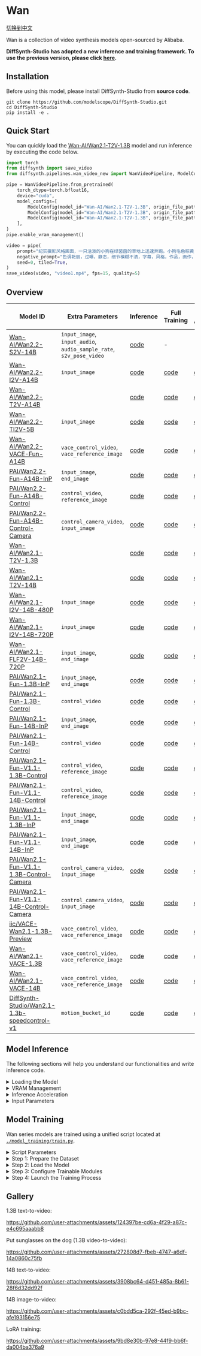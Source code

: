 # Wan

[切换到中文](./README_zh.md)

Wan is a collection of video synthesis models open-sourced by Alibaba.

**DiffSynth-Studio has adopted a new inference and training framework. To use the previous version, please click [here](https://github.com/modelscope/DiffSynth-Studio/tree/3edf3583b1f08944cee837b94d9f84d669c2729c).**

## Installation

Before using this model, please install DiffSynth-Studio from **source code**.

```shell
git clone https://github.com/modelscope/DiffSynth-Studio.git
cd DiffSynth-Studio
pip install -e .
```

## Quick Start

You can quickly load the [Wan-AI/Wan2.1-T2V-1.3B](https://www.modelscope.cn/models/Wan-AI/Wan2.1-T2V-1.3B) model and run inference by executing the code below.

```python
import torch
from diffsynth import save_video
from diffsynth.pipelines.wan_video_new import WanVideoPipeline, ModelConfig

pipe = WanVideoPipeline.from_pretrained(
    torch_dtype=torch.bfloat16,
    device="cuda",
    model_configs=[
        ModelConfig(model_id="Wan-AI/Wan2.1-T2V-1.3B", origin_file_pattern="diffusion_pytorch_model*.safetensors", offload_device="cpu"),
        ModelConfig(model_id="Wan-AI/Wan2.1-T2V-1.3B", origin_file_pattern="models_t5_umt5-xxl-enc-bf16.pth", offload_device="cpu"),
        ModelConfig(model_id="Wan-AI/Wan2.1-T2V-1.3B", origin_file_pattern="Wan2.1_VAE.pth", offload_device="cpu"),
    ],
)
pipe.enable_vram_management()

video = pipe(
    prompt="纪实摄影风格画面，一只活泼的小狗在绿茵茵的草地上迅速奔跑。小狗毛色棕黄，两只耳朵立起，神情专注而欢快。阳光洒在它身上，使得毛发看上去格外柔软而闪亮。背景是一片开阔的草地，偶尔点缀着几朵野花，远处隐约可见蓝天和几片白云。透视感鲜明，捕捉小狗奔跑时的动感和四周草地的生机。中景侧面移动视角。",
    negative_prompt="色调艳丽，过曝，静态，细节模糊不清，字幕，风格，作品，画作，画面，静止，整体发灰，最差质量，低质量，JPEG压缩残留，丑陋的，残缺的，多余的手指，画得不好的手部，画得不好的脸部，畸形的，毁容的，形态畸形的肢体，手指融合，静止不动的画面，杂乱的背景，三条腿，背景人很多，倒着走",
    seed=0, tiled=True,
)
save_video(video, "video1.mp4", fps=15, quality=5)
```

## Overview

| Model ID | Extra Parameters | Inference | Full Training | Full Training Validation | LoRA Training | LoRA Training Validation |
|-|-|-|-|-|-|-|
|[Wan-AI/Wan2.2-S2V-14B](https://www.modelscope.cn/models/Wan-AI/Wan2.2-S2V-14B)|`input_image`, `input_audio`, `audio_sample_rate`, `s2v_pose_video`|[code](./model_inference/Wan2.2-S2V-14B_multi_clips.py)|-|-|-|-|
|[Wan-AI/Wan2.2-I2V-A14B](https://modelscope.cn/models/Wan-AI/Wan2.2-I2V-A14B)|`input_image`|[code](./model_inference/Wan2.2-I2V-A14B.py)|[code](./model_training/full/Wan2.2-I2V-A14B.sh)|[code](./model_training/validate_full/Wan2.2-I2V-A14B.py)|[code](./model_training/lora/Wan2.2-I2V-A14B.sh)|[code](./model_training/validate_lora/Wan2.2-I2V-A14B.py)|
|[Wan-AI/Wan2.2-T2V-A14B](https://modelscope.cn/models/Wan-AI/Wan2.2-T2V-A14B)||[code](./model_inference/Wan2.2-T2V-A14B.py)|[code](./model_training/full/Wan2.2-T2V-A14B.sh)|[code](./model_training/validate_full/Wan2.2-T2V-A14B.py)|[code](./model_training/lora/Wan2.2-T2V-A14B.sh)|[code](./model_training/validate_lora/Wan2.2-T2V-A14B.py)|
|[Wan-AI/Wan2.2-TI2V-5B](https://modelscope.cn/models/Wan-AI/Wan2.2-TI2V-5B)|`input_image`|[code](./model_inference/Wan2.2-TI2V-5B.py)|[code](./model_training/full/Wan2.2-TI2V-5B.sh)|[code](./model_training/validate_full/Wan2.2-TI2V-5B.py)|[code](./model_training/lora/Wan2.2-TI2V-5B.sh)|[code](./model_training/validate_lora/Wan2.2-TI2V-5B.py)|
|[Wan-AI/Wan2.2-VACE-Fun-A14B](https://www.modelscope.cn/models/PAI/Wan2.2-VACE-Fun-A14B)|`vace_control_video`, `vace_reference_image`|[code](./model_inference/Wan2.2-VACE-Fun-A14B.py)|[code](./model_training/full/Wan2.2-VACE-Fun-A14B.sh)|[code](./model_training/validate_full/Wan2.2-VACE-Fun-A14B.py)|[code](./model_training/lora/Wan2.2-VACE-Fun-A14B.sh)|[code](./model_training/validate_lora/Wan2.2-VACE-Fun-A14B.py)|
|[PAI/Wan2.2-Fun-A14B-InP](https://modelscope.cn/models/PAI/Wan2.2-Fun-A14B-InP)|`input_image`, `end_image`|[code](./model_inference/Wan2.2-Fun-A14B-InP.py)|[code](./model_training/full/Wan2.2-Fun-A14B-InP.sh)|[code](./model_training/validate_full/Wan2.2-Fun-A14B-InP.py)|[code](./model_training/lora/Wan2.2-Fun-A14B-InP.sh)|[code](./model_training/validate_lora/Wan2.2-Fun-A14B-InP.py)|
|[PAI/Wan2.2-Fun-A14B-Control](https://modelscope.cn/models/PAI/Wan2.2-Fun-A14B-Control)|`control_video`, `reference_image`|[code](./model_inference/Wan2.2-Fun-A14B-Control.py)|[code](./model_training/full/Wan2.2-Fun-A14B-Control.sh)|[code](./model_training/validate_full/Wan2.2-Fun-A14B-Control.py)|[code](./model_training/lora/Wan2.2-Fun-A14B-Control.sh)|[code](./model_training/validate_lora/Wan2.2-Fun-A14B-Control.py)|
|[PAI/Wan2.2-Fun-A14B-Control-Camera](https://modelscope.cn/models/PAI/Wan2.2-Fun-A14B-Control-Camera)|`control_camera_video`, `input_image`|[code](./model_inference/Wan2.2-Fun-A14B-Control-Camera.py)|[code](./model_training/full/Wan2.2-Fun-A14B-Control-Camera.sh)|[code](./model_training/validate_full/Wan2.2-Fun-A14B-Control-Camera.py)|[code](./model_training/lora/Wan2.2-Fun-A14B-Control-Camera.sh)|[code](./model_training/validate_lora/Wan2.2-Fun-A14B-Control-Camera.py)|
|[Wan-AI/Wan2.1-T2V-1.3B](https://modelscope.cn/models/Wan-AI/Wan2.1-T2V-1.3B)||[code](./model_inference/Wan2.1-T2V-1.3B.py)|[code](./model_training/full/Wan2.1-T2V-1.3B.sh)|[code](./model_training/validate_full/Wan2.1-T2V-1.3B.py)|[code](./model_training/lora/Wan2.1-T2V-1.3B.sh)|[code](./model_training/validate_lora/Wan2.1-T2V-1.3B.py)|
|[Wan-AI/Wan2.1-T2V-14B](https://modelscope.cn/models/Wan-AI/Wan2.1-T2V-14B)||[code](./model_inference/Wan2.1-T2V-14B.py)|[code](./model_training/full/Wan2.1-T2V-14B.sh)|[code](./model_training/validate_full/Wan2.1-T2V-14B.py)|[code](./model_training/lora/Wan2.1-T2V-14B.sh)|[code](./model_training/validate_lora/Wan2.1-T2V-14B.py)|
|[Wan-AI/Wan2.1-I2V-14B-480P](https://modelscope.cn/models/Wan-AI/Wan2.1-I2V-14B-480P)|`input_image`|[code](./model_inference/Wan2.1-I2V-14B-480P.py)|[code](./model_training/full/Wan2.1-I2V-14B-480P.sh)|[code](./model_training/validate_full/Wan2.1-I2V-14B-480P.py)|[code](./model_training/lora/Wan2.1-I2V-14B-480P.sh)|[code](./model_training/validate_lora/Wan2.1-I2V-14B-480P.py)|
|[Wan-AI/Wan2.1-I2V-14B-720P](https://modelscope.cn/models/Wan-AI/Wan2.1-I2V-14B-720P)|`input_image`|[code](./model_inference/Wan2.1-I2V-14B-720P.py)|[code](./model_training/full/Wan2.1-I2V-14B-720P.sh)|[code](./model_training/validate_full/Wan2.1-I2V-14B-720P.py)|[code](./model_training/lora/Wan2.1-I2V-14B-720P.sh)|[code](./model_training/validate_lora/Wan2.1-I2V-14B-720P.py)|
|[Wan-AI/Wan2.1-FLF2V-14B-720P](https://modelscope.cn/models/Wan-AI/Wan2.1-FLF2V-14B-720P)|`input_image`, `end_image`|[code](./model_inference/Wan2.1-FLF2V-14B-720P.py)|[code](./model_training/full/Wan2.1-FLF2V-14B-720P.sh)|[code](./model_training/validate_full/Wan2.1-FLF2V-14B-720P.py)|[code](./model_training/lora/Wan2.1-FLF2V-14B-720P.sh)|[code](./model_training/validate_lora/Wan2.1-FLF2V-14B-720P.py)|
|[PAI/Wan2.1-Fun-1.3B-InP](https://modelscope.cn/models/PAI/Wan2.1-Fun-1.3B-InP)|`input_image`, `end_image`|[code](./model_inference/Wan2.1-Fun-1.3B-InP.py)|[code](./model_training/full/Wan2.1-Fun-1.3B-InP.sh)|[code](./model_training/validate_full/Wan2.1-Fun-1.3B-InP.py)|[code](./model_training/lora/Wan2.1-Fun-1.3B-InP.sh)|[code](./model_training/validate_lora/Wan2.1-Fun-1.3B-InP.py)|
|[PAI/Wan2.1-Fun-1.3B-Control](https://modelscope.cn/models/PAI/Wan2.1-Fun-1.3B-Control)|`control_video`|[code](./model_inference/Wan2.1-Fun-1.3B-Control.py)|[code](./model_training/full/Wan2.1-Fun-1.3B-Control.sh)|[code](./model_training/validate_full/Wan2.1-Fun-1.3B-Control.py)|[code](./model_training/lora/Wan2.1-Fun-1.3B-Control.sh)|[code](./model_training/validate_lora/Wan2.1-Fun-1.3B-Control.py)|
|[PAI/Wan2.1-Fun-14B-InP](https://modelscope.cn/models/PAI/Wan2.1-Fun-14B-InP)|`input_image`, `end_image`|[code](./model_inference/Wan2.1-Fun-14B-InP.py)|[code](./model_training/full/Wan2.1-Fun-14B-InP.sh)|[code](./model_training/validate_full/Wan2.1-Fun-14B-InP.py)|[code](./model_training/lora/Wan2.1-Fun-14B-InP.sh)|[code](./model_training/validate_lora/Wan2.1-Fun-14B-InP.py)|
|[PAI/Wan2.1-Fun-14B-Control](https://modelscope.cn/models/PAI/Wan2.1-Fun-14B-Control)|`control_video`|[code](./model_inference/Wan2.1-Fun-14B-Control.py)|[code](./model_training/full/Wan2.1-Fun-14B-Control.sh)|[code](./model_training/validate_full/Wan2.1-Fun-14B-Control.py)|[code](./model_training/lora/Wan2.1-Fun-14B-Control.sh)|[code](./model_training/validate_lora/Wan2.1-Fun-14B-Control.py)|
|[PAI/Wan2.1-Fun-V1.1-1.3B-Control](https://modelscope.cn/models/PAI/Wan2.1-Fun-V1.1-1.3B-Control)|`control_video`, `reference_image`|[code](./model_inference/Wan2.1-Fun-V1.1-1.3B-Control.py)|[code](./model_training/full/Wan2.1-Fun-V1.1-1.3B-Control.sh)|[code](./model_training/validate_full/Wan2.1-Fun-V1.1-1.3B-Control.py)|[code](./model_training/lora/Wan2.1-Fun-V1.1-1.3B-Control.sh)|[code](./model_training/validate_lora/Wan2.1-Fun-V1.1-1.3B-Control.py)|
|[PAI/Wan2.1-Fun-V1.1-14B-Control](https://modelscope.cn/models/PAI/Wan2.1-Fun-V1.1-14B-Control)|`control_video`, `reference_image`|[code](./model_inference/Wan2.1-Fun-V1.1-14B-Control.py)|[code](./model_training/full/Wan2.1-Fun-V1.1-14B-Control.sh)|[code](./model_training/validate_full/Wan2.1-Fun-V1.1-14B-Control.py)|[code](./model_training/lora/Wan2.1-Fun-V1.1-14B-Control.sh)|[code](./model_training/validate_lora/Wan2.1-Fun-V1.1-14B-Control.py)|
|[PAI/Wan2.1-Fun-V1.1-1.3B-InP](https://modelscope.cn/models/PAI/Wan2.1-Fun-V1.1-1.3B-InP)|`input_image`, `end_image`|[code](./model_inference/Wan2.1-Fun-V1.1-1.3B-InP.py)|[code](./model_training/full/Wan2.1-Fun-V1.1-1.3B-InP.sh)|[code](./model_training/validate_full/Wan2.1-Fun-V1.1-1.3B-InP.py)|[code](./model_training/lora/Wan2.1-Fun-V1.1-1.3B-InP.sh)|[code](./model_training/validate_lora/Wan2.1-Fun-V1.1-1.3B-InP.py)|
|[PAI/Wan2.1-Fun-V1.1-14B-InP](https://modelscope.cn/models/PAI/Wan2.1-Fun-V1.1-14B-InP)|`input_image`, `end_image`|[code](./model_inference/Wan2.1-Fun-V1.1-14B-InP.py)|[code](./model_training/full/Wan2.1-Fun-V1.1-14B-InP.sh)|[code](./model_training/validate_full/Wan2.1-Fun-V1.1-14B-InP.py)|[code](./model_training/lora/Wan2.1-Fun-V1.1-14B-InP.sh)|[code](./model_training/validate_lora/Wan2.1-Fun-V1.1-14B-InP.py)|
|[PAI/Wan2.1-Fun-V1.1-1.3B-Control-Camera](https://modelscope.cn/models/PAI/Wan2.1-Fun-V1.1-1.3B-Control-Camera)|`control_camera_video`, `input_image`|[code](./model_inference/Wan2.1-Fun-V1.1-1.3B-Control-Camera.py)|[code](./model_training/full/Wan2.1-Fun-V1.1-1.3B-Control-Camera.sh)|[code](./model_training/validate_full/Wan2.1-Fun-V1.1-1.3B-Control-Camera.py)|[code](./model_training/lora/Wan2.1-Fun-V1.1-1.3B-Control-Camera.sh)|[code](./model_training/validate_lora/Wan2.1-Fun-V1.1-1.3B-Control-Camera.py)|
|[PAI/Wan2.1-Fun-V1.1-14B-Control-Camera](https://modelscope.cn/models/PAI/Wan2.1-Fun-V1.1-14B-Control-Camera)|`control_camera_video`, `input_image`|[code](./model_inference/Wan2.1-Fun-V1.1-14B-Control-Camera.py)|[code](./model_training/full/Wan2.1-Fun-V1.1-14B-Control-Camera.sh)|[code](./model_training/validate_full/Wan2.1-Fun-V1.1-14B-Control-Camera.py)|[code](./model_training/lora/Wan2.1-Fun-V1.1-14B-Control-Camera.sh)|[code](./model_training/validate_lora/Wan2.1-Fun-V1.1-14B-Control-Camera.py)|
|[iic/VACE-Wan2.1-1.3B-Preview](https://modelscope.cn/models/iic/VACE-Wan2.1-1.3B-Preview)|`vace_control_video`, `vace_reference_image`|[code](./model_inference/Wan2.1-VACE-1.3B-Preview.py)|[code](./model_training/full/Wan2.1-VACE-1.3B-Preview.sh)|[code](./model_training/validate_full/Wan2.1-VACE-1.3B-Preview.py)|[code](./model_training/lora/Wan2.1-VACE-1.3B-Preview.sh)|[code](./model_training/validate_lora/Wan2.1-VACE-1.3B-Preview.py)|
|[Wan-AI/Wan2.1-VACE-1.3B](https://modelscope.cn/models/Wan-AI/Wan2.1-VACE-1.3B)|`vace_control_video`, `vace_reference_image`|[code](./model_inference/Wan2.1-VACE-1.3B.py)|[code](./model_training/full/Wan2.1-VACE-1.3B.sh)|[code](./model_training/validate_full/Wan2.1-VACE-1.3B.py)|[code](./model_training/lora/Wan2.1-VACE-1.3B.sh)|[code](./model_training/validate_lora/Wan2.1-VACE-1.3B.py)|
|[Wan-AI/Wan2.1-VACE-14B](https://modelscope.cn/models/Wan-AI/Wan2.1-VACE-14B)|`vace_control_video`, `vace_reference_image`|[code](./model_inference/Wan2.1-VACE-14B.py)|[code](./model_training/full/Wan2.1-VACE-14B.sh)|[code](./model_training/validate_full/Wan2.1-VACE-14B.py)|[code](./model_training/lora/Wan2.1-VACE-14B.sh)|[code](./model_training/validate_lora/Wan2.1-VACE-14B.py)|
|[DiffSynth-Studio/Wan2.1-1.3b-speedcontrol-v1](https://modelscope.cn/models/DiffSynth-Studio/Wan2.1-1.3b-speedcontrol-v1)|`motion_bucket_id`|[code](./model_inference/Wan2.1-1.3b-speedcontrol-v1.py)|[code](./model_training/full/Wan2.1-1.3b-speedcontrol-v1.sh)|[code](./model_training/validate_full/Wan2.1-1.3b-speedcontrol-v1.py)|[code](./model_training/lora/Wan2.1-1.3b-speedcontrol-v1.sh)|[code](./model_training/validate_lora/Wan2.1-1.3b-speedcontrol-v1.py)|


## Model Inference

The following sections will help you understand our functionalities and write inference code.

<details>

<summary>Loading the Model</summary>

The model is loaded using `from_pretrained`:

```python
import torch
from diffsynth.pipelines.wan_video_new import WanVideoPipeline, ModelConfig

pipe = WanVideoPipeline.from_pretrained(
    torch_dtype=torch.bfloat16,
    device="cuda",
    model_configs=[
        ModelConfig(model_id="Wan-AI/Wan2.1-T2V-1.3B", origin_file_pattern="diffusion_pytorch_model*.safetensors"),
        ModelConfig(model_id="Wan-AI/Wan2.1-T2V-1.3B", origin_file_pattern="models_t5_umt5-xxl-enc-bf16.pth"),
        ModelConfig(model_id="Wan-AI/Wan2.1-T2V-1.3B", origin_file_pattern="Wan2.1_VAE.pth"),
    ],
)
```

Here, `torch_dtype` and `device` specify the computation precision and device respectively. The `model_configs` can be used to configure model paths in various ways:

* Downloading the model from [ModelScope](https://modelscope.cn/) and loading it. In this case, both `model_id` and `origin_file_pattern` need to be specified, for example:

```python
ModelConfig(model_id="Wan-AI/Wan2.1-T2V-1.3B", origin_file_pattern="diffusion_pytorch_model*.safetensors")
```

* Loading the model from a local file path. In this case, the `path` parameter needs to be specified, for example:

```python
ModelConfig(path="models/Wan-AI/Wan2.1-T2V-1.3B/diffusion_pytorch_model.safetensors")
```

For models that are loaded from multiple files, simply use a list, for example:

```python
ModelConfig(path=[
    "models/Wan-AI/Wan2.1-T2V-14B/diffusion_pytorch_model-00001-of-00006.safetensors",
    "models/Wan-AI/Wan2.1-T2V-14B/diffusion_pytorch_model-00002-of-00006.safetensors",
    "models/Wan-AI/Wan2.1-T2V-14B/diffusion_pytorch_model-00003-of-00006.safetensors",
    "models/Wan-AI/Wan2.1-T2V-14B/diffusion_pytorch_model-00004-of-00006.safetensors",
    "models/Wan-AI/Wan2.1-T2V-14B/diffusion_pytorch_model-00005-of-00006.safetensors",
    "models/Wan-AI/Wan2.1-T2V-14B/diffusion_pytorch_model-00006-of-00006.safetensors",
])
```

The `ModelConfig` function provides additional parameters to control the behavior during model loading:

* `local_model_path`: Path where downloaded models are saved. Default value is `"./models"`.
* `skip_download`: Whether to skip downloading models. Default value is `False`. When your network cannot access [ModelScope](https://modelscope.cn/), manually download the necessary files and set this to `True`.

The `from_pretrained` function provides additional parameters to control the behavior during model loading:

* `tokenizer_config`: Path to the tokenizer of the Wan model. Default value is `ModelConfig(model_id="Wan-AI/Wan2.1-T2V-1.3B", origin_file_pattern="google/*")`.
* `redirect_common_files`: Whether to redirect duplicate model files. Default value is `True`. Since the Wan series models include multiple base models, some modules like text encoder are shared across these models. To avoid redundant downloads, we redirect the model paths.
* `use_usp`: Whether to enable Unified Sequence Parallel. Default value is `False`. Used for multi-GPU parallel inference.

</details>

<details>

<summary>VRAM Management</summary>

DiffSynth-Studio provides fine-grained VRAM management for the Wan model, allowing it to run on devices with limited VRAM. You can enable offloading functionality via the following code, which moves parts of the model to system memory on devices with limited VRAM:

```python
pipe = WanVideoPipeline.from_pretrained(
    torch_dtype=torch.bfloat16,
    device="cuda",
    model_configs=[
        ModelConfig(model_id="Wan-AI/Wan2.1-T2V-1.3B", origin_file_pattern="diffusion_pytorch_model*.safetensors", offload_device="cpu"),
        ModelConfig(model_id="Wan-AI/Wan2.1-T2V-1.3B", origin_file_pattern="models_t5_umt5-xxl-enc-bf16.pth", offload_device="cpu"),
        ModelConfig(model_id="Wan-AI/Wan2.1-T2V-1.3B", origin_file_pattern="Wan2.1_VAE.pth", offload_device="cpu"),
    ],
)
pipe.enable_vram_management()
```

FP8 quantization is also supported:

```python
pipe = WanVideoPipeline.from_pretrained(
    torch_dtype=torch.bfloat16,
    device="cuda",
    model_configs=[
        ModelConfig(model_id="Wan-AI/Wan2.1-T2V-1.3B", origin_file_pattern="diffusion_pytorch_model*.safetensors", offload_dtype=torch.float8_e4m3fn),
        ModelConfig(model_id="Wan-AI/Wan2.1-T2V-1.3B", origin_file_pattern="models_t5_umt5-xxl-enc-bf16.pth", offload_dtype=torch.float8_e4m3fn),
        ModelConfig(model_id="Wan-AI/Wan2.1-T2V-1.3B", origin_file_pattern="Wan2.1_VAE.pth", offload_dtype=torch.float8_e4m3fn),
    ],
)
pipe.enable_vram_management()
```

Both FP8 quantization and offloading can be enabled simultaneously:

```python
pipe = WanVideoPipeline.from_pretrained(
    torch_dtype=torch.bfloat16,
    device="cuda",
    model_configs=[
        ModelConfig(model_id="Wan-AI/Wan2.1-T2V-1.3B", origin_file_pattern="diffusion_pytorch_model*.safetensors", offload_device="cpu", offload_dtype=torch.float8_e4m3fn),
        ModelConfig(model_id="Wan-AI/Wan2.1-T2V-1.3B", origin_file_pattern="models_t5_umt5-xxl-enc-bf16.pth", offload_device="cpu", offload_dtype=torch.float8_e4m3fn),
        ModelConfig(model_id="Wan-AI/Wan2.1-T2V-1.3B", origin_file_pattern="Wan2.1_VAE.pth", offload_device="cpu", offload_dtype=torch.float8_e4m3fn),
    ],
)
pipe.enable_vram_management()
```

FP8 quantization significantly reduces VRAM usage but does not accelerate computations. Some models may experience issues such as blurry, torn, or distorted outputs due to insufficient precision when using FP8 quantization. Use FP8 quantization with caution.

After enabling VRAM management, the framework will automatically decide the VRAM strategy based on available GPU memory. The `enable_vram_management` function has the following parameters to manually control the VRAM strategy:

* `vram_limit`: VRAM usage limit in GB. By default, it uses all free VRAM on the device. Note that this is not an absolute limit. If the set VRAM is not enough but more VRAM is actually available, the model will run with minimal VRAM usage. Setting it to 0 achieves the theoretical minimum VRAM usage.
* `vram_buffer`: VRAM buffer size in GB. Default is 0.5GB. A buffer is needed because larger neural network layers may use more VRAM than expected during loading. The optimal value is the VRAM used by the largest layer in the model.
* `num_persistent_param_in_dit`: Number of parameters in the DiT model that stay in VRAM. Default is no limit. We plan to remove this parameter in the future. Do not rely on it.

</details>

<details>

<summary>Inference Acceleration</summary>

Wan supports multiple acceleration techniques, including:

* **Efficient attention implementations**: If any of these attention implementations are installed in your Python environment, they will be automatically enabled in the following priority:
    * [Flash Attention 3](https://github.com/Dao-AILab/flash-attention)  
    * [Flash Attention 2](https://github.com/Dao-AILab/flash-attention)  
    * [Sage Attention](https://github.com/thu-ml/SageAttention)  
    * [torch SDPA](https://pytorch.org/docs/stable/generated/torch.nn.functional.scaled_dot_product_attention.html)   (default setting; we recommend installing `torch>=2.5.0`)
* **Unified Sequence Parallel**: Sequence parallelism based on [xDiT](https://github.com/xdit-project/xDiT). Please refer to [this example](./acceleration/unified_sequence_parallel.py), and run it using the command: 

```shell
pip install "xfuser[flash-attn]>=0.4.3"
torchrun --standalone --nproc_per_node=8 examples/wanvideo/acceleration/unified_sequence_parallel.py
```

* **TeaCache**: Acceleration technique [TeaCache](https://github.com/ali-vilab/TeaCache). Please refer to [this example](./acceleration/teacache.py).

</details>


<details>

<summary>Input Parameters</summary>

The pipeline accepts the following input parameters during inference:

* `prompt`: Prompt describing the content to appear in the video.
* `negative_prompt`: Negative prompt describing content that should not appear in the video. Default is `""`.
* `input_image`: Input image, applicable for image-to-video models such as [`Wan-AI/Wan2.1-I2V-14B-480P`](https://modelscope.cn/models/Wan-AI/Wan2.1-I2V-14B-480P) and [`PAI/Wan2.1-Fun-1.3B-InP`](https://modelscope.cn/models/PAI/Wan2.1-Fun-1.3B-InP), as well as first-and-last-frame models like [`Wan-AI/Wan2.1-FLF2V-14B-720P`](Wan-AI/Wan2.1-FLF2V-14B-720P).
* `end_image`: End frame, applicable for first-and-last-frame models such as [`Wan-AI/Wan2.1-FLF2V-14B-720P`](Wan-AI/Wan2.1-FLF2V-14B-720P).
* `input_video`: Input video used for video-to-video generation. Applicable to any Wan series model and must be used together with `denoising_strength`.
* `denoising_strength`: Denoising strength in range [0, 1]. A smaller value results in a video closer to `input_video`.
* `control_video`: Control video, applicable to Wan models with control capabilities such as [`PAI/Wan2.1-Fun-1.3B-Control`](https://modelscope.cn/models/PAI/Wan2.1-Fun-1.3B-Control).  
* `reference_image`: Reference image, applicable to Wan models supporting reference images such as [`PAI/Wan2.1-Fun-V1.1-1.3B-Control`](https://modelscope.cn/models/PAI/Wan2.1-Fun-V1.1-1.3B-Control).  
* `camera_control_direction`: Camera control direction, optional values are "Left", "Right", "Up", "Down", "LeftUp", "LeftDown", "RightUp", "RightDown". Applicable to Camera-Control models, such as [PAI/Wan2.1-Fun-V1.1-14B-Control-Camera](https://www.modelscope.cn/models/PAI/Wan2.1-Fun-V1.1-14B-Control-Camera).  
* `camera_control_speed`: Camera control speed. Applicable to Camera-Control models, such as [PAI/Wan2.1-Fun-V1.1-14B-Control-Camera](https://www.modelscope.cn/models/PAI/Wan2.1-Fun-V1.1-14B-Control-Camera).  
* `camera_control_origin`: Origin coordinate of the camera control sequence. Please refer to the [original paper](https://arxiv.org/pdf/2404.02101) for proper configuration. Applicable to Camera-Control models, such as [PAI/Wan2.1-Fun-V1.1-14B-Control-Camera](https://www.modelscope.cn/models/PAI/Wan2.1-Fun-V1.1-14B-Control-Camera).
* `vace_video`: Input video for VACE models, applicable to the VACE series such as [`iic/VACE-Wan2.1-1.3B-Preview`](https://modelscope.cn/models/iic/VACE-Wan2.1-1.3B-Preview).  
* `vace_video_mask`: Mask video for VACE models, applicable to the VACE series such as [`iic/VACE-Wan2.1-1.3B-Preview`](https://modelscope.cn/models/iic/VACE-Wan2.1-1.3B-Preview).  
* `vace_reference_image`: Reference image for VACE models, applicable to the VACE series such as [`iic/VACE-Wan2.1-1.3B-Preview`](https://modelscope.cn/models/iic/VACE-Wan2.1-1.3B-Preview).  
* `vace_scale`: Influence of the VACE model on the base model, default is 1. Higher values increase control strength but may lead to visual artifacts or breakdowns.
* `seed`: Random seed. Default is `None`, meaning fully random.
* `rand_device`: Device used to generate random Gaussian noise matrix. Default is `"cpu"`. When set to `"cuda"`, different GPUs may produce different generation results.
* `height`: Frame height, default is 480. Must be a multiple of 16; if not, it will be rounded up.
* `width`: Frame width, default is 832. Must be a multiple of 16; if not, it will be rounded up.
* `num_frames`: Number of frames, default is 81. Must be a multiple of 4 plus 1; if not, it will be rounded up, minimum is 1.
* `cfg_scale`: Classifier-free guidance scale, default is 5. Higher values increase adherence to the prompt but may cause visual artifacts.
* `cfg_merge`: Whether to merge both sides of classifier-free guidance for unified inference. Default is `False`. This parameter currently only works for basic text-to-video and image-to-video models.
* `switch_DiT_boundary`: The time point for switching between DiT models. Default value is 0.875. This parameter only takes effect for mixed models with multiple DiTs, for example, [Wan-AI/Wan2.2-I2V-A14B](https://modelscope.cn/models/Wan-AI/Wan2.2-I2V-A14B).
* `num_inference_steps`: Number of inference steps, default is 50.
* `sigma_shift`: Parameter from Rectified Flow theory, default is 5. Higher values make the model stay longer at the initial denoising stage. Increasing this may improve video quality but may also cause inconsistency between generated videos and training data due to deviation from training behavior.
* `motion_bucket_id`: Motion intensity, range [0, 100], applicable to motion control modules such as [`DiffSynth-Studio/Wan2.1-1.3b-speedcontrol-v1`](https://modelscope.cn/models/DiffSynth-Studio/Wan2.1-1.3b-speedcontrol-v1). Larger values indicate more intense motion.  
* `tiled`: Whether to enable tiled VAE inference, default is `False`. Setting to `True` significantly reduces VRAM usage during VAE encoding/decoding but introduces small errors and slightly increases inference time.
* `tile_size`: Tile size during VAE encoding/decoding, default is (30, 52), only effective when `tiled=True`.
* `tile_stride`: Stride of tiles during VAE encoding/decoding, default is (15, 26), only effective when `tiled=True`. Must be less than or equal to `tile_size`.
* `sliding_window_size`: Sliding window size for DiT part. Experimental feature, effects are unstable.
* `sliding_window_stride`: Sliding window stride for DiT part. Experimental feature, effects are unstable.
* `tea_cache_l1_thresh`: Threshold for TeaCache. Larger values result in faster speed but lower quality. Note that after enabling TeaCache, the inference speed is not uniform, so the remaining time shown on the progress bar becomes inaccurate.
* `tea_cache_model_id`: TeaCache parameter template, options include `"Wan2.1-T2V-1.3B"`, `"Wan2.1-T2V-14B"`, `"Wan2.1-I2V-14B-480P"`, `"Wan2.1-I2V-14B-720P"`.
* `progress_bar_cmd`: Progress bar implementation, default is `tqdm.tqdm`. You can set it to `lambda x:x` to disable the progress bar.

</details>

## Model Training

Wan series models are trained using a unified script located at [`./model_training/train.py`](./model_training/train.py).

<details>

<summary>Script Parameters</summary>

The script includes the following parameters:

* Dataset
  * `--dataset_base_path`: Base path of the dataset.
  * `--dataset_metadata_path`: Path to the metadata file of the dataset.
  * `--height`: Height of images or videos. Leave `height` and `width` empty to enable dynamic resolution.
  * `--width`: Width of images or videos. Leave `height` and `width` empty to enable dynamic resolution.
  * `--num_frames`: Number of frames per video. Frames are sampled from the video prefix.
  * `--data_file_keys`: Data file keys in the metadata. Comma-separated.
  * `--dataset_repeat`: Number of times to repeat the dataset per epoch.
  * `--dataset_num_workers`: Number of workers for data loading.
* Models
  * `--model_paths`: Paths to load models. In JSON format.
  * `--model_id_with_origin_paths`: Model ID with origin paths, e.g., Wan-AI/Wan2.1-T2V-1.3B:diffusion_pytorch_model*.safetensors. Comma-separated.
  * `--max_timestep_boundary`: Maximum value of the timestep interval, ranging from 0 to 1. Default is 1. This needs to be manually set only when training mixed models with multiple DiTs, for example, [Wan-AI/Wan2.2-I2V-A14B](https://modelscope.cn/models/Wan-AI/Wan2.2-I2V-A14B).
  * `--min_timestep_boundary`: Minimum value of the timestep interval, ranging from 0 to 1. Default is 1. This needs to be manually set only when training mixed models with multiple DiTs, for example, [Wan-AI/Wan2.2-I2V-A14B](https://modelscope.cn/models/Wan-AI/Wan2.2-I2V-A14B).
* Training
  * `--learning_rate`: Learning rate.
  * `--weight_decay`: Weight decay.
  * `--num_epochs`: Number of epochs.
  * `--output_path`: Output save path.
  * `--remove_prefix_in_ckpt`: Remove prefix in ckpt.
  * `--save_steps`: Number of checkpoint saving invervals. If None, checkpoints will be saved every epoch.
  * `--find_unused_parameters`: Whether to find unused parameters in DDP.
* Trainable Modules
  * `--trainable_models`: Models to train, e.g., dit, vae, text_encoder.
  * `--lora_base_model`: Which model LoRA is added to.
  * `--lora_target_modules`: Which layers LoRA is added to.
  * `--lora_rank`: Rank of LoRA.
  * `--lora_checkpoint`: Path to the LoRA checkpoint. If provided, LoRA will be loaded from this checkpoint.
* Extra Inputs
  * `--extra_inputs`: Additional model inputs, comma-separated.
* VRAM Management
  * `--use_gradient_checkpointing_offload`: Whether to offload gradient checkpointing to CPU memory.

Additionally, the training framework is built upon [`accelerate`](https://huggingface.co/docs/accelerate/index). Before starting training, run `accelerate config` to configure GPU-related parameters. For certain training scripts (e.g., full fine-tuning of 14B models), we provide recommended `accelerate` configuration files, which can be found in the corresponding training scripts.

</details>


<details>

<summary>Step 1: Prepare the Dataset</summary>

The dataset consists of a series of files. We recommend organizing your dataset as follows:

```
data/example_video_dataset/
├── metadata.csv
├── video1.mp4
└── video2.mp4
```

Here, `video1.mp4` and `video2.mp4` are training video files, and `metadata.csv` is the metadata list, for example:

```
video,prompt
video1.mp4,"from sunset to night, a small town, light, house, river"
video2.mp4,"a dog is running"
```

We have prepared a sample video dataset to help you test. You can download it using the following command:

```shell
modelscope download --dataset DiffSynth-Studio/example_video_dataset --local_dir ./data/example_video_dataset
```

The dataset supports mixed training of videos and images. Supported video formats include `"mp4", "avi", "mov", "wmv", "mkv", "flv", "webm"`, and supported image formats include `"jpg", "jpeg", "png", "webp"`.

The resolution of videos can be controlled via script parameters `--height`, `--width`, and `--num_frames`. For each video, the first `num_frames` frames will be used for training; therefore, an error will occur if the video length is less than `num_frames`. Image files will be treated as single-frame videos. When both `--height` and `--width` are left empty, dynamic resolution will be enabled, meaning training will use the actual resolution of each video or image in the dataset.

**We strongly recommend using fixed-resolution training and avoiding mixing images and videos in the same dataset due to load balancing issues in multi-GPU training.**

When the model requires additional inputs, such as the `control_video` needed by control-capable models like [`PAI/Wan2.1-Fun-1.3B-Control`](https://modelscope.cn/models/PAI/Wan2.1-Fun-1.3B-Control), please add corresponding columns in the metadata file, for example:

```
video,prompt,control_video
video1.mp4,"from sunset to night, a small town, light, house, river",video1_softedge.mp4
```

If additional inputs contain video or image files, their column names need to be specified in the `--data_file_keys` parameter. The default value of this parameter is `"image,video"`, meaning it parses columns named `image` and `video`. You can extend this list based on the additional input requirements, for example: `--data_file_keys "image,video,control_video"`, and also enable `--input_contains_control_video`.

</details>


<details>

<summary>Step 2: Load the Model</summary>

Similar to the model loading logic during inference, you can configure the model to be loaded directly via its model ID. For instance, during inference we load the model using:

```python
model_configs=[
    ModelConfig(model_id="Wan-AI/Wan2.1-T2V-14B", origin_file_pattern="diffusion_pytorch_model*.safetensors"),
    ModelConfig(model_id="Wan-AI/Wan2.1-T2V-14B", origin_file_pattern="models_t5_umt5-xxl-enc-bf16.pth"),
    ModelConfig(model_id="Wan-AI/Wan2.1-T2V-14B", origin_file_pattern="Wan2.1_VAE.pth"),
]
```

During training, simply use the following parameter to load the corresponding model:

```shell
--model_id_with_origin_paths "Wan-AI/Wan2.1-T2V-1.3B:diffusion_pytorch_model*.safetensors,Wan-AI/Wan2.1-T2V-1.3B:models_t5_umt5-xxl-enc-bf16.pth,Wan-AI/Wan2.1-T2V-1.3B:Wan2.1_VAE.pth"
```

If you want to load the model from local files, for example during inference:

```python
model_configs=[
    ModelConfig(path=[
        "models/Wan-AI/Wan2.1-T2V-14B/diffusion_pytorch_model-00001-of-00006.safetensors",
        "models/Wan-AI/Wan2.1-T2V-14B/diffusion_pytorch_model-00002-of-00006.safetensors",
        "models/Wan-AI/Wan2.1-T2V-14B/diffusion_pytorch_model-00003-of-00006.safetensors",
        "models/Wan-AI/Wan2.1-T2V-14B/diffusion_pytorch_model-00004-of-00006.safetensors",
        "models/Wan-AI/Wan2.1-T2V-14B/diffusion_pytorch_model-00005-of-00006.safetensors",
        "models/Wan-AI/Wan2.1-T2V-14B/diffusion_pytorch_model-00006-of-00006.safetensors",
    ]),
    ModelConfig(path="models/Wan-AI/Wan2.1-T2V-14B/models_t5_umt5-xxl-enc-bf16.pth"),
    ModelConfig(path="models/Wan-AI/Wan2.1-T2V-14B/Wan2.1_VAE.pth"),
]
```

Then during training, set the parameter as:

```shell
--model_paths '[
    [
        "models/Wan-AI/Wan2.1-T2V-14B/diffusion_pytorch_model-00001-of-00006.safetensors",
        "models/Wan-AI/Wan2.1-T2V-14B/diffusion_pytorch_model-00002-of-00006.safetensors",
        "models/Wan-AI/Wan2.1-T2V-14B/diffusion_pytorch_model-00003-of-00006.safetensors",
        "models/Wan-AI/Wan2.1-T2V-14B/diffusion_pytorch_model-00004-of-00006.safetensors",
        "models/Wan-AI/Wan2.1-T2V-14B/diffusion_pytorch_model-00005-of-00006.safetensors",
        "models/Wan-AI/Wan2.1-T2V-14B/diffusion_pytorch_model-00006-of-00006.safetensors"
    ],
    "models/Wan-AI/Wan2.1-T2V-14B/models_t5_umt5-xxl-enc-bf16.pth",
    "models/Wan-AI/Wan2.1-T2V-14B/Wan2.1_VAE.pth"
]' \
```

</details>


<details>

<summary>Step 3: Configure Trainable Modules</summary>

The training framework supports full fine-tuning of base models or LoRA-based training. Here are some examples:

* Full fine-tuning of the DiT module: `--trainable_models dit`
* Training a LoRA model for the DiT module: `--lora_base_model dit --lora_target_modules "q,k,v,o,ffn.0,ffn.2" --lora_rank 32`
* Training both a LoRA model for DiT and the Motion Controller (yes, you can train such advanced structures): `--trainable_models motion_controller --lora_base_model dit --lora_target_modules "q,k,v,o,ffn.0,ffn.2" --lora_rank 32`

Additionally, since multiple modules (text encoder, dit, vae) are loaded in the training script, you need to remove prefixes when saving model files. For example, when fully fine-tuning the DiT module or training a LoRA version of DiT, please set `--remove_prefix_in_ckpt pipe.dit.`

</details>


<details>

<summary>Step 4: Launch the Training Process</summary>

We have prepared training commands for each model. Please refer to the table at the beginning of this document.

Note that full fine-tuning of the 14B model requires 8 GPUs, each with at least 80GB VRAM. During full fine-tuning of these 14B models, you must install `deepspeed` (`pip install deepspeed`). We have provided recommended [configuration files](./model_training/full/accelerate_config_14B.yaml), which will be loaded automatically in the corresponding training scripts. These scripts have been tested on 8*A100.

The default video resolution in the training script is `480*832*81`. Increasing the resolution may cause out-of-memory errors. To reduce VRAM usage, add the parameter `--use_gradient_checkpointing_offload`.

</details>

## Gallery

1.3B text-to-video:

https://github.com/user-attachments/assets/124397be-cd6a-4f29-a87c-e4c695aaabb8

Put sunglasses on the dog (1.3B video-to-video):

https://github.com/user-attachments/assets/272808d7-fbeb-4747-a6df-14a0860c75fb

14B text-to-video:

https://github.com/user-attachments/assets/3908bc64-d451-485a-8b61-28f6d32dd92f

14B image-to-video:

https://github.com/user-attachments/assets/c0bdd5ca-292f-45ed-b9bc-afe193156e75

LoRA training:

https://github.com/user-attachments/assets/9bd8e30b-97e8-44f9-bb6f-da004ba376a9
